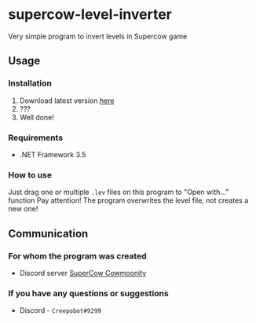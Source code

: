 # supercow-level-inverter
 Very simple program to invert levels in Supercow game

## Usage

### Installation

1. Download latest version [here](https://github.com/Creepobot/supercow-level-inverter/releases/latest)
2. ???
3. Well done!

### Requirements

- .NET Framework 3.5

### How to use

Just drag one or multiple `.lev` files on this program to "Open with..." function
Pay attention! The program overwrites the level file, not creates a new one!

## Communication

### For whom the program was created
- Discord server [SuperCow Cowmoonity](https://discord.supercow.community/)

### If you have any questions or suggestions
- Discord - `Creepobot#9299`
